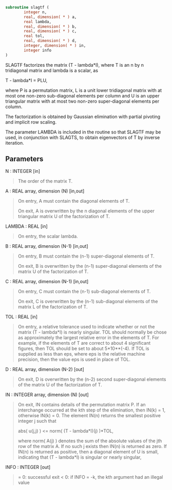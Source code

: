 ```fortran
subroutine slagtf (
        integer n,
        real, dimension( * ) a,
        real lambda,
        real, dimension( * ) b,
        real, dimension( * ) c,
        real tol,
        real, dimension( * ) d,
        integer, dimension( * ) in,
        integer info
)
```

SLAGTF factorizes the matrix (T - lambda\*I), where T is an n by n
tridiagonal matrix and lambda is a scalar, as

T - lambda\*I = PLU,

where P is a permutation matrix, L is a unit lower tridiagonal matrix
with at most one non-zero sub-diagonal elements per column and U is
an upper triangular matrix with at most two non-zero super-diagonal
elements per column.

The factorization is obtained by Gaussian elimination with partial
pivoting and implicit row scaling.

The parameter LAMBDA is included in the routine so that SLAGTF may
be used, in conjunction with SLAGTS, to obtain eigenvectors of T by
inverse iteration.

## Parameters
N : INTEGER [in]
> The order of the matrix T.

A : REAL array, dimension (N) [in,out]
> On entry, A must contain the diagonal elements of T.
> 
> On exit, A is overwritten by the n diagonal elements of the
> upper triangular matrix U of the factorization of T.

LAMBDA : REAL [in]
> On entry, the scalar lambda.

B : REAL array, dimension (N-1) [in,out]
> On entry, B must contain the (n-1) super-diagonal elements of
> T.
> 
> On exit, B is overwritten by the (n-1) super-diagonal
> elements of the matrix U of the factorization of T.

C : REAL array, dimension (N-1) [in,out]
> On entry, C must contain the (n-1) sub-diagonal elements of
> T.
> 
> On exit, C is overwritten by the (n-1) sub-diagonal elements
> of the matrix L of the factorization of T.

TOL : REAL [in]
> On entry, a relative tolerance used to indicate whether or
> not the matrix (T - lambda\*I) is nearly singular. TOL should
> normally be chose as approximately the largest relative error
> in the elements of T. For example, if the elements of T are
> correct to about 4 significant figures, then TOL should be
> set to about 5\*10\*\*(-4). If TOL is supplied as less than eps,
> where eps is the relative machine precision, then the value
> eps is used in place of TOL.

D : REAL array, dimension (N-2) [out]
> On exit, D is overwritten by the (n-2) second super-diagonal
> elements of the matrix U of the factorization of T.

IN : INTEGER array, dimension (N) [out]
> On exit, IN contains details of the permutation matrix P. If
> an interchange occurred at the kth step of the elimination,
> then IN(k) = 1, otherwise IN(k) = 0. The element IN(n)
> returns the smallest positive integer j such that
> 
> abs( u(j,j) ) <= norm( (T - lambda\*I)(j) )\*TOL,
> 
> where norm( A(j) ) denotes the sum of the absolute values of
> the jth row of the matrix A. If no such j exists then IN(n)
> is returned as zero. If IN(n) is returned as positive, then a
> diagonal element of U is small, indicating that
> (T - lambda\*I) is singular or nearly singular,

INFO : INTEGER [out]
> = 0: successful exit
> < 0: if INFO = -k, the kth argument had an illegal value
